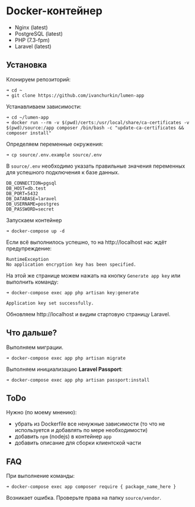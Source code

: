 # Docker-контейнер

* Nginx (latest)
* PostgreSQL (latest)
* PHP (7.3-fpm)
* Laravel (latest)

## Установка

Клонируем репозиторий:
```
➜ cd ~
➜ git clone https://github.com/ivanchurkin/lumen-app
```

Устанавливаем зависимости:

```
➜ cd ~/lumen-app
➜ docker run --rm -v $(pwd)/certs:/usr/local/share/ca-certificates -v $(pwd)/source:/app composer /bin/bash -c "update-ca-certificates && composer install"
```

Определяем переменные окружения:
```
➜ cp source/.env.example source/.env
```

В `source/.env` необходимо указать правильные значения переменных для успешного подключения к базе данных.

```
DB_CONNECTION=pgsql
DB_HOST=db.test
DB_PORT=5432
DB_DATABASE=laravel
DB_USERNAME=postgres
DB_PASSWORD=secret
```

Запускаем контейнер
```
➜ docker-compose up -d
```

Если всё выполнилось успешно, то на http://localhost нас ждёт предупреждение:

```
RuntimeException
No application encryption key has been specified.
```

На этой же странице можем нажать на кнопку `Generate app key` или выполнить команду:

```
➜ docker-compose exec app php artisan key:generate

Application key set successfully.
```

Обновляем http://localhost и видим стартовую страницу Laravel.

## Что дальше?

Выполняем миграции.

```
➜ docker-compose exec app php artisan migrate
```

Выполняем инициализацию **Laravel Passport**:

```
➜ docker-compose exec app php artisan passport:install
```

## ToDo

Нужно (по моему мнению):

- убрать из Dockerfile все ненужные зависимости (то что не используется и добавлять по мере необходимости)
- добавить `npm` (nodejs) в контейнер `app`
- добавить описание для сборки клиентской части

## FAQ

При выполнение команды:

```
➜ docker-compose exec app composer require { package_name_here }
```

Возникает ошибка. Проверьте права на папку `source/vendor`.
